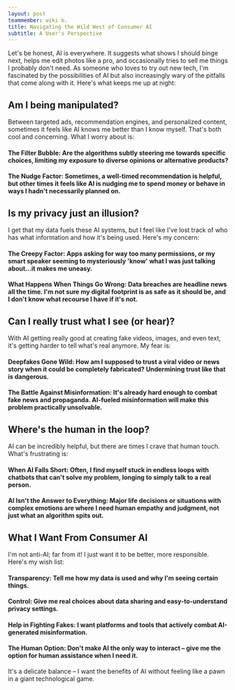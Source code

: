 ```yaml
---
layout: post
teammember: wiki b.
title: Navigating the Wild West of Consumer AI
subtitle: A User's Perspective
---
```

Let's be honest, AI is everywhere. It suggests what shows I should binge next, helps me edit photos like a pro, and occasionally tries to sell me things I probably don't need. As someone who loves to try out new tech, I'm fascinated by the possibilities of AI but also increasingly wary of the pitfalls that come along with it. Here's what keeps me up at night:

## Am I being manipulated?

Between targeted ads, recommendation engines, and personalized content, sometimes it feels like AI knows me better than I know myself. That's both cool and concerning. What I worry about is:

#### The Filter Bubble: Are the algorithms subtly steering me towards specific choices, limiting my exposure to diverse opinions or alternative products?
#### The Nudge Factor: Sometimes, a well-timed recommendation is helpful, but other times it feels like AI is nudging me to spend money or behave in ways I hadn't necessarily planned on.

## Is my privacy just an illusion?
I get that my data fuels these AI systems, but I feel like I've lost track of who has what information and how it's being used. Here's my concern:

#### The Creepy Factor: Apps asking for way too many permissions, or my smart speaker seeming to mysteriously 'know' what I was just talking about...it makes me uneasy.
#### What Happens When Things Go Wrong: Data breaches are headline news all the time. I'm not sure my digital footprint is as safe as it should be, and I don't know what recourse I have if it's not.


## Can I really trust what I see (or hear)?

With AI getting really good at creating fake videos, images, and even text, it's getting harder to tell what's real anymore. My fear is:

#### Deepfakes Gone Wild: How am I supposed to trust a viral video or news story when it could be completely fabricated? Undermining trust like that is dangerous.
#### The Battle Against Misinformation: It's already hard enough to combat fake news and propaganda. AI-fueled misinformation will make this problem practically unsolvable.

## Where's the human in the loop?

AI can be incredibly helpful, but there are times I crave that human touch. What's frustrating is:

#### When AI Falls Short: Often, I find myself stuck in endless loops with chatbots that can't solve my problem, longing to simply talk to a real person.
#### AI Isn't the Answer to Everything: Major life decisions or situations with complex emotions are where I need human empathy and judgment, not just what an algorithm spits out.

## What I Want From Consumer AI

I'm not anti-AI; far from it!  I just want it to be better, more responsible.  Here's my wish list:

#### Transparency: Tell me how my data is used and why I'm seeing certain things.
#### Control: Give me real choices about data sharing and easy-to-understand privacy settings.
#### Help in Fighting Fakes: I want platforms and tools that actively combat AI-generated misinformation.
#### The Human Option: Don't make AI the only way to interact – give me the option for human assistance when I need it.
It's a delicate balance –  I want the benefits of AI  without feeling like a pawn in a giant technological game.